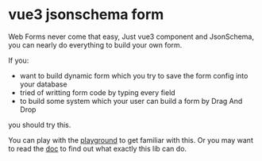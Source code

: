 # vue3 jsonschema form

Web Forms never come that easy, Just vue3 component and JsonSchema, you can nearly do everything to build your own form.

If you:

- want to build dynamic form which you try to save the form config into your database
- tried of writting form code by typing every field
- to build some system which your user can build a form by Drag And Drop

you should try this.

You can play with the [playground]() to get familiar with this. Or you may want to read the [doc]() to find out what exactly this lib can do.
